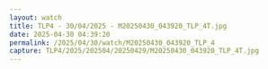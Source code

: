 ```yaml
---
layout: watch
title: TLP4 - 30/04/2025 - M20250430_043920_TLP_4T.jpg
date: 2025-04-30 04:39:20
permalink: /2025/04/30/watch/M20250430_043920_TLP_4
capture: TLP4/2025/202504/20250429/M20250430_043920_TLP_4T.jpg
---
```

